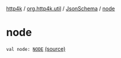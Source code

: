 [http4k](../../index.md) / [org.http4k.util](../index.md) / [JsonSchema](index.md) / [node](./node.md)

# node

`val node: `[`NODE`](index.md#NODE) [(source)](https://github.com/http4k/http4k/blob/master/http4k-contract/src/main/kotlin/org/http4k/util/JsonSchema.kt#L10)